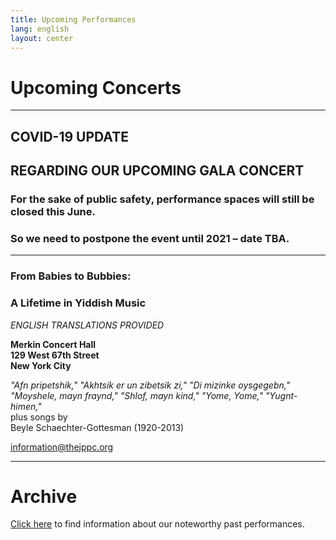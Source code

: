 ```yaml
---
title: Upcoming Performances
lang: english
layout: center
---
```


# Upcoming Concerts
  
_____
## COVID-19 UPDATE ##  
## REGARDING OUR UPCOMING GALA CONCERT ##

### For the sake of public safety, performance spaces will still be closed this June. ###  
### So we need to postpone the event until 2021 – date TBA. ###  

*********

### From Babies to Bubbies:
### A Lifetime in Yiddish Music

*ENGLISH TRANSLATIONS PROVIDED*

**Merkin Concert Hall  
129 West 67th Street  
New York City**

*"Afn pripetshik," "Akhtsik er un zibetsik zi," "Di mizinke oysgegebn,"    
"Moyshele, mayn fraynd," "Shlof, mayn kind," "Yome, Yome," "Yugnt-himen,"*  
plus songs by   
Beyle Schaechter-Gottesman (1920-2013)  

[information@thejppc.org](mailto:information@thejppc.org)

_____

# Archive

[Click here](concerts_archive.html) to find information about our noteworthy past performances.
